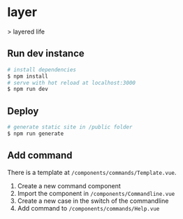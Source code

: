 # layer

\> layered life

## Run dev instance

``` bash
# install dependencies
$ npm install
# serve with hot reload at localhost:3000
$ npm run dev
```

## Deploy

``` bash
# generate static site in /public folder
$ npm run generate
```

## Add command

There is a template at `/components/commands/Template.vue`.

1. Create a new command component
1. Import the component in `/components/Commandline.vue`
1. Create a new case in the switch of the commandline
1. Add command to `/components/commands/Help.vue`
